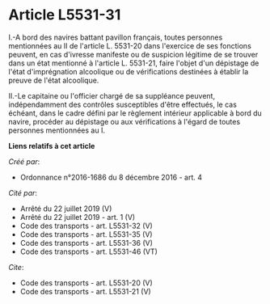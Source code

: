 # Article L5531-31

I.-A bord des navires battant pavillon français, toutes personnes mentionnées au II de l'article L. 5531-20 dans l'exercice
de ses fonctions peuvent, en cas d'ivresse manifeste ou de suspicion légitime de se trouver dans un état mentionné à
l'article L. 5531-21, faire l'objet d'un dépistage de l'état d'imprégnation alcoolique ou de vérifications destinées à
établir la preuve de l'état alcoolique. 

II.-Le capitaine ou l'officier chargé de sa suppléance peuvent, indépendamment des contrôles susceptibles d'être effectués,
le cas échéant, dans le cadre défini par le règlement intérieur applicable à bord du navire, procéder au dépistage ou aux
vérifications à l'égard de toutes personnes mentionnées au I.

**Liens relatifs à cet article**

_Créé par_:

  - Ordonnance n°2016-1686 du 8 décembre 2016 - art. 4

_Cité par_:

  - Arrêté du 22 juillet 2019 (V)
  - Arrêté du 22 juillet 2019 - art. 1 (V)
  - Code des transports - art. L5531-32 (V)
  - Code des transports - art. L5531-35 (V)
  - Code des transports - art. L5531-36 (V)
  - Code des transports - art. L5531-46 (VT)

_Cite_:

  - Code des transports - art. L5531-20 (V)
  - Code des transports - art. L5531-21 (V)
